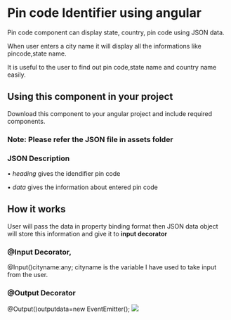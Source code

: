 

  # Pin code Identifier using angular 
  Pin code component can display state, country, pin code using JSON data.
 
 
 When user enters a city name it will display all the informations like pincode,state name.
 
 It is useful to the user to find out pin code,state name and country name easily.
 
 ## Using this component in your project 
 
 Download this component to your angular project and include required components.
 
 ### Note: Please refer the JSON file in assets folder
 
 ### JSON Description
 
 • *heading* gives the idendifier pin code
 
 • *data* gives the information about entered pin code
 
 ## How it works
 
 User will pass the data in property binding format then JSON data object will store this information and give it to 
 **input decorator**
 
 ### @Input Decorator,
 
 @Input()cityname:any;
 cityname is the variable I have used to take input from the user.
 
 
 ### @Output Decorator
 
 @Output()outputdata=new EventEmitter();
 <img src="demo-img/postal.PNG">
 	
  
            
